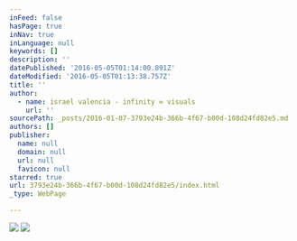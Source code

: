 ```yaml
---
inFeed: false
hasPage: true
inNav: true
inLanguage: null
keywords: []
description: ''
datePublished: '2016-05-05T01:14:00.891Z'
dateModified: '2016-05-05T01:13:38.757Z'
title: ''
author:
  - name: israel valencia - infinity ∞ visuals
    url: ''
sourcePath: _posts/2016-01-07-3793e24b-366b-4f67-b00d-108d24fd82e5.md
authors: []
publisher:
  name: null
  domain: null
  url: null
  favicon: null
starred: true
url: 3793e24b-366b-4f67-b00d-108d24fd82e5/index.html
_type: WebPage

---
```

![](https://s3-us-west-2.amazonaws.com/the-grid-img/p/f1d70c4db5211925f1cc89f7e1199c698a286518.jpg)
![](https://s3-us-west-2.amazonaws.com/the-grid-img/p/26680e1cfea0ffd4e9d3cf4860a4dd879aac5e3b.jpg)